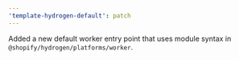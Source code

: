 ```yaml
---
'template-hydrogen-default': patch
---
```


Added a new default worker entry point that uses module syntax in `@shopify/hydrogen/platforms/worker`.
